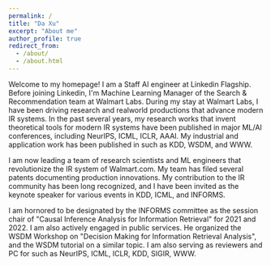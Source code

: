 ```yaml
---
permalink: /
title: "Da Xu"
excerpt: "About me"
author_profile: true
redirect_from:
  - /about/
  - /about.html
---
```



Welcome to my homepage! I am a Staff AI engineer at Linkedin Flagship. Before joining Linkedin, I'm  Machine Learning Manager of the Search & Recommendation team at Walmart Labs. During my stay at Walmart Labs, I have been driving research and realworld productions that advance modern IR systems. In the past several years, my research works that invent theoretical tools for modern IR systems have been published in major ML/AI conferences, including NeurIPS, ICML, ICLR, AAAI. My industrial and application work has been published in such as KDD, WSDM, and WWW.

I am now leading a team of research scientists and ML engineers that revolutionize the IR system of Walmart.com. My team has filed several patents documenting production innovations. My contribution to the IR community has been long recognized, and I have been invited as the keynote speaker for various events in KDD, ICML, and INFORMS.

I am hornored to be designated by the INFORMS committee as the session chair of "Causal Inference Analysis for Information Retrieval" for 2021 and 2022. I am also actively engaged in public services. He organized the WSDM Workshop on "Decision Making for Information Retrieval Analysis", and the WSDM tutorial on a similar topic. I am also serving as reviewers and PC for such as NeurIPS, ICML, ICLR, KDD, SIGIR, WWW.

